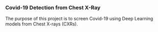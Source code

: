 ### Covid-19 Detection from Chest X-Ray 

The purpose of this project is to screen Covid-19 using Deep Learning models from Chest X-rays (CXRs).